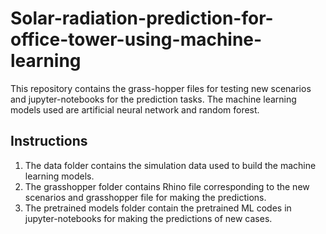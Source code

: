 # Solar-radiation-prediction-for-office-tower-using-machine-learning


This repository contains the grass-hopper files for testing new scenarios and jupyter-notebooks for the prediction tasks. The machine learning models used are artificial neural network and random forest.


## Instructions
1. The data folder contains the simulation data used to build the machine learning models.
2. The grasshopper folder contains Rhino file corresponding to the new scenarios and grasshopper file for making the predictions.
3. The pretrained models folder contain the pretrained ML codes in jupyter-notebooks for making the predictions of new cases. 
